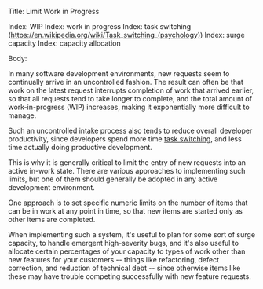 Title: Limit Work in Progress

Index: WIP
Index: work in progress
Index: task switching (https://en.wikipedia.org/wiki/Task_switching_(psychology))
Index: surge capacity
Index: capacity allocation

Body:

In many software development environments, new requests seem to continually arrive in an uncontrolled fashion. The result can often be that work on the latest request interrupts completion of work that arrived earlier, so that all requests tend to take longer to complete, and the total amount of work-in-progress (WIP) increases, making it exponentially more difficult to manage.

Such an uncontrolled intake process also tends to reduce overall developer productivity, since developers spend more time <a href="https://en.wikipedia.org/wiki/Task_switching_(psychology)" class="reflink" target="ref">task switching</a>, and less time actually doing productive development.

This is why it is generally critical to limit the entry of new requests into an active in-work state. There are various approaches to implementing such limits, but one of them should generally be adopted in any active development environment.

One approach is to set specific numeric limits on the number of items that can be in work at any point in time, so that new items are started only as other items are completed.

When implementing such a system, it's useful to plan for some sort of surge capacity, to handle emergent high-severity bugs, and it's also useful to allocate certain percentages of your capacity to types of work other than new features for your customers -- things like refactoring, defect correction, and reduction of technical debt -- since otherwise items like these may have trouble competing successfully with new feature requests.

